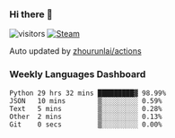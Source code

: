### Hi there 👋

![visitors](https://visitor-badge.glitch.me/badge?page_id=zhourunlai)
[![Steam](https://img.shields.io/badge/dynamic/json?label=Steam&query=%24.data.totalSubs&url=https%3A%2F%2Fapi.spencerwoo.com%2Fsubstats%2F%3Fsource%3DsteamGames%26queryKey%3D76561198285156854&suffix=%20Games&logo=steam&labelColor=134375&color=0b1a37&longCache=true)](http://steamcommunity.com/profiles/76561198285156854)

Auto updated by <a href="https://github.com/zhourunlai/zhourunlai/actions" target="_blank">zhourunlai/actions</a>

### Weekly Languages Dashboard

<!--PART:wakatime-->
```text
Python 29 hrs 32 mins █████████▓ 98.99%
JSON   10 mins        ▒░░░░░░░░░ 0.59%
Text   5 mins         ▒░░░░░░░░░ 0.28%
Other  2 mins         ▒░░░░░░░░░ 0.13%
Git    0 secs         ▒░░░░░░░░░ 0.00%
```
<!--PART:wakatime-->
